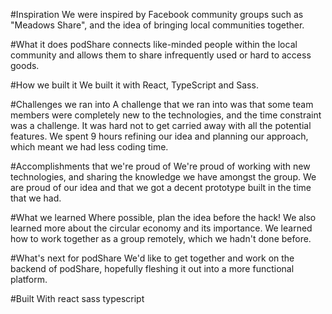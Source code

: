 #Inspiration
We were inspired by Facebook community groups such as "Meadows Share", and the idea of bringing local communities together.

#What it does
podShare connects like-minded people within the local community and allows them to share infrequently used or hard to access goods.

#How we built it
We built it with React, TypeScript and Sass.

#Challenges we ran into
A challenge that we ran into was that some team members were completely new to the technologies, and the time constraint was a challenge. It was hard not to get carried away with all the potential features. We spent 9 hours refining our idea and planning our approach, which meant we had less coding time.

#Accomplishments that we're proud of
We're proud of working with new technologies, and sharing the knowledge we have amongst the group. We are proud of our idea and that we got a decent prototype built in the time that we had.

#What we learned
Where possible, plan the idea before the hack! We also learned more about the circular economy and its importance. We learned how to work together as a group remotely, which we hadn't done before.

#What's next for podShare
We'd like to get together and work on the backend of podShare, hopefully fleshing it out into a more functional platform.

#Built With
react
sass
typescript
